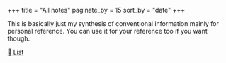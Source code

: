 +++
title = "All notes"
paginate_by = 15
sort_by = "date"
+++

This is basically just my synthesis of conventional information mainly for
personal reference. You can use it for your reference too if you want though.

[🔖 List](/tags)
